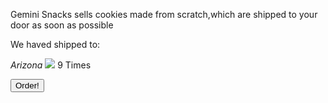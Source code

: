 Gemini Snacks sells cookies made from scratch,which are shipped to your door as soon as possible


We haved shipped to:


*Arizona*
![](http://arizonaflag.facts.co/arizonastateflagof/ArizonaFlagImage.png)
9 Times


<button type="button" onclick="alert('What a acheivment!')">Order!</button>

